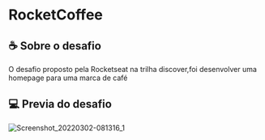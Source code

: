 # RocketCoffee

## ☕ Sobre o desafio 
O desafio proposto pela Rocketseat na trilha 
discover,foi desenvolver uma homepage para uma marca
de café

## 💻 Previa do desafio 

![Screenshot_20220302-081316_1](https://user-images.githubusercontent.com/75839810/156361373-098032e3-feaf-4e94-9bf6-6682cee3d3b1.jpg)

